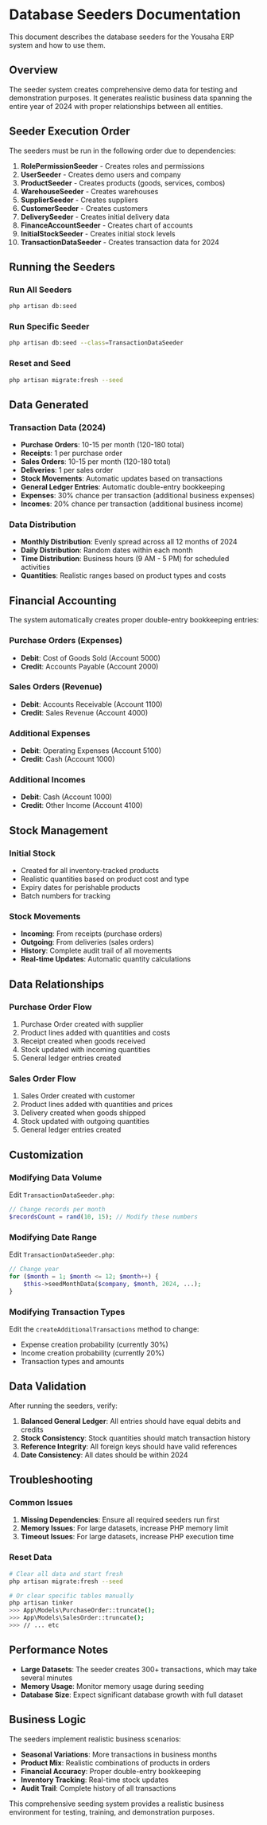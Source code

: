# Database Seeders Documentation

This document describes the database seeders for the Yousaha ERP system and how to use them.

## Overview

The seeder system creates comprehensive demo data for testing and demonstration purposes. It generates realistic business data spanning the entire year of 2024 with proper relationships between all entities.

## Seeder Execution Order

The seeders must be run in the following order due to dependencies:

1. **RolePermissionSeeder** - Creates roles and permissions
2. **UserSeeder** - Creates demo users and company
3. **ProductSeeder** - Creates products (goods, services, combos)
4. **WarehouseSeeder** - Creates warehouses
5. **SupplierSeeder** - Creates suppliers
6. **CustomerSeeder** - Creates customers
7. **DeliverySeeder** - Creates initial delivery data
8. **FinanceAccountSeeder** - Creates chart of accounts
9. **InitialStockSeeder** - Creates initial stock levels
10. **TransactionDataSeeder** - Creates transaction data for 2024

## Running the Seeders

### Run All Seeders
```bash
php artisan db:seed
```

### Run Specific Seeder
```bash
php artisan db:seed --class=TransactionDataSeeder
```

### Reset and Seed
```bash
php artisan migrate:fresh --seed
```

## Data Generated

### Transaction Data (2024)
- **Purchase Orders**: 10-15 per month (120-180 total)
- **Receipts**: 1 per purchase order
- **Sales Orders**: 10-15 per month (120-180 total)
- **Deliveries**: 1 per sales order
- **Stock Movements**: Automatic updates based on transactions
- **General Ledger Entries**: Automatic double-entry bookkeeping
- **Expenses**: 30% chance per transaction (additional business expenses)
- **Incomes**: 20% chance per transaction (additional business income)

### Data Distribution
- **Monthly Distribution**: Evenly spread across all 12 months of 2024
- **Daily Distribution**: Random dates within each month
- **Time Distribution**: Business hours (9 AM - 5 PM) for scheduled activities
- **Quantities**: Realistic ranges based on product types and costs

## Financial Accounting

The system automatically creates proper double-entry bookkeeping entries:

### Purchase Orders (Expenses)
- **Debit**: Cost of Goods Sold (Account 5000)
- **Credit**: Accounts Payable (Account 2000)

### Sales Orders (Revenue)
- **Debit**: Accounts Receivable (Account 1100)
- **Credit**: Sales Revenue (Account 4000)

### Additional Expenses
- **Debit**: Operating Expenses (Account 5100)
- **Credit**: Cash (Account 1000)

### Additional Incomes
- **Debit**: Cash (Account 1000)
- **Credit**: Other Income (Account 4100)

## Stock Management

### Initial Stock
- Created for all inventory-tracked products
- Realistic quantities based on product cost and type
- Expiry dates for perishable products
- Batch numbers for tracking

### Stock Movements
- **Incoming**: From receipts (purchase orders)
- **Outgoing**: From deliveries (sales orders)
- **History**: Complete audit trail of all movements
- **Real-time Updates**: Automatic quantity calculations

## Data Relationships

### Purchase Order Flow
1. Purchase Order created with supplier
2. Product lines added with quantities and costs
3. Receipt created when goods received
4. Stock updated with incoming quantities
5. General ledger entries created

### Sales Order Flow
1. Sales Order created with customer
2. Product lines added with quantities and prices
3. Delivery created when goods shipped
4. Stock updated with outgoing quantities
5. General ledger entries created

## Customization

### Modifying Data Volume
Edit `TransactionDataSeeder.php`:
```php
// Change records per month
$recordsCount = rand(10, 15); // Modify these numbers
```

### Modifying Date Range
Edit `TransactionDataSeeder.php`:
```php
// Change year
for ($month = 1; $month <= 12; $month++) {
    $this->seedMonthData($company, $month, 2024, ...);
}
```

### Modifying Transaction Types
Edit the `createAdditionalTransactions` method to change:
- Expense creation probability (currently 30%)
- Income creation probability (currently 20%)
- Transaction types and amounts

## Data Validation

After running the seeders, verify:

1. **Balanced General Ledger**: All entries should have equal debits and credits
2. **Stock Consistency**: Stock quantities should match transaction history
3. **Reference Integrity**: All foreign keys should have valid references
4. **Date Consistency**: All dates should be within 2024

## Troubleshooting

### Common Issues

1. **Missing Dependencies**: Ensure all required seeders run first
2. **Memory Issues**: For large datasets, increase PHP memory limit
3. **Timeout Issues**: For large datasets, increase PHP execution time

### Reset Data
```bash
# Clear all data and start fresh
php artisan migrate:fresh --seed

# Or clear specific tables manually
php artisan tinker
>>> App\Models\PurchaseOrder::truncate();
>>> App\Models\SalesOrder::truncate();
>>> // ... etc
```

## Performance Notes

- **Large Datasets**: The seeder creates 300+ transactions, which may take several minutes
- **Memory Usage**: Monitor memory usage during seeding
- **Database Size**: Expect significant database growth with full dataset

## Business Logic

The seeders implement realistic business scenarios:

- **Seasonal Variations**: More transactions in business months
- **Product Mix**: Realistic combinations of products in orders
- **Financial Accuracy**: Proper double-entry bookkeeping
- **Inventory Tracking**: Real-time stock updates
- **Audit Trail**: Complete history of all transactions

This comprehensive seeding system provides a realistic business environment for testing, training, and demonstration purposes.
